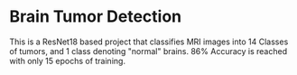 # Brain Tumor Detection

This is a ResNet18 based project that classifies MRI images into 14 Classes of tumors, and 1 class denoting "normal" brains. 86% Accuracy is reached with only 15 epochs of training.

